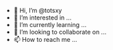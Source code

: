 - 👋 Hi, I’m @totsxy
- 👀 I’m interested in ...
- 🌱 I’m currently learning ...
- 💞️ I’m looking to collaborate on ...
- 📫 How to reach me ...

<!---
totsxy/totsxy is a ✨ special ✨ repository because its `README.md` (this file) appears on your GitHub profile.
You can click the Preview link to take a look at your changes.
--->
